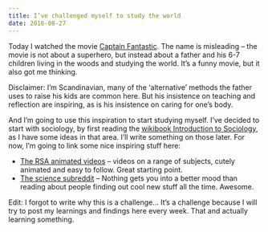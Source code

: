 ```yaml
---
title: I’ve challenged myself to study the world
date: 2016-08-27
---
```


Today I watched the movie
[Captain Fantastic](http://www.imdb.com/title/tt3553976/). The name is
misleading – the movie is not about a superhero, but instead about a father and
his 6-7 children living in the woods and studying the world. It’s a funny movie,
but it also got me thinking.

Disclaimer: I’m Scandinavian, many of the ‘alternative’ methods the father uses
to raise his kids are common here. But his insistence on teaching and reflection
are inspiring, as is his insistence on caring for one’s body.

And I’m going to use this inspiration to start studying myself. I’ve decided to
start with sociology, by first reading the
[wikibook Introduction to Sociology](https://en.wikibooks.org/wiki/Introduction_to_Sociology),
as I have some ideas in that area. I’ll write something on those later. For now,
I’m going to link some nice inspiring stuff here:

- [The RSA animated videos](https://www.thersa.org/discover/videos/rsa-animate)
  – videos on a range of subjects, cutely animated and easy to follow. Great
  starting point.
- [The science subreddit](https://www.reddit.com/r/science) – Nothing gets you
  into a better mood than reading about people finding out cool new stuff all
  the time. Awesome.

Edit: I forgot to write why this is a challenge… It’s a challenge because I will
try to post my learnings and findings here every week. That and actually
learning something.
